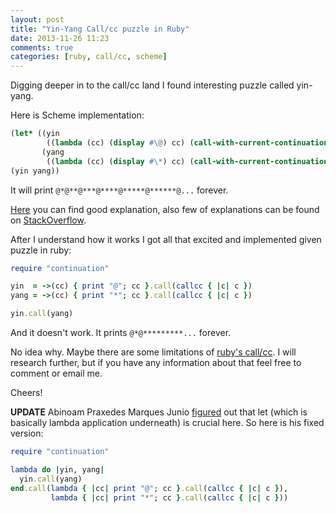 ```yaml
---
layout: post
title: "Yin-Yang Call/cc puzzle in Ruby"
date: 2013-11-26 11:23
comments: true
categories: [ruby, call/cc, scheme]
---
```

Digging deeper in to the call/cc land I found interesting puzzle called yin-yang.

Here is Scheme implementation:

```scheme
(let* ((yin
        ((lambda (cc) (display #\@) cc) (call-with-current-continuation (lambda (c) c))))
       (yang
        ((lambda (cc) (display #\*) cc) (call-with-current-continuation (lambda (c) c)))))
(yin yang))
```

It will print `@*@**@***@****@*****@******@...` forever.

<!-- more -->

[Here](http://yinwang0.wordpress.com/2012/07/27/yin-yang-puzzle/) you can find good explanation,
also few of explanations can be found on [StackOverflow](http://stackoverflow.com/questions/2694679/how-does-the-yin-yang-puzzle-work).

After I understand how it works I got all that excited and implemented given puzzle in ruby:

```ruby
require "continuation"

yin  = ->(cc) { print "@"; cc }.call(callcc { |c| c })
yang = ->(cc) { print "*"; cc }.call(callcc { |c| c })

yin.call(yang)
```

And it doesn't work. It prints `@*@*********...` forever.

No idea why. Maybe there are some limitations of [ruby's call/cc](http://www.ruby-doc.org/core-2.0.0/Continuation.html).
I will research further, but if you have any information about that feel free to comment or email me.

Cheers!

**UPDATE** Abinoam Praxedes Marques Junio [figured](https://www.ruby-forum.com/topic/4418860#1129811) out that let (which is basically lambda application underneath) is crucial here.
So here is his fixed version:

```ruby
require "continuation"

lambda do |yin, yang|
  yin.call(yang)
end.call(lambda { |cc| print "@"; cc }.call(callcc { |c| c }),
         lambda { |cc| print "*"; cc }.call(callcc { |c| c }))
```
